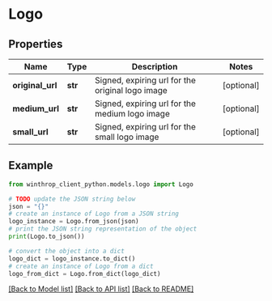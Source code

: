 # Logo


## Properties

Name | Type | Description | Notes
------------ | ------------- | ------------- | -------------
**original_url** | **str** | Signed, expiring url for the original logo image | [optional] 
**medium_url** | **str** | Signed, expiring url for the medium logo image | [optional] 
**small_url** | **str** | Signed, expiring url for the small logo image | [optional] 

## Example

```python
from winthrop_client_python.models.logo import Logo

# TODO update the JSON string below
json = "{}"
# create an instance of Logo from a JSON string
logo_instance = Logo.from_json(json)
# print the JSON string representation of the object
print(Logo.to_json())

# convert the object into a dict
logo_dict = logo_instance.to_dict()
# create an instance of Logo from a dict
logo_from_dict = Logo.from_dict(logo_dict)
```
[[Back to Model list]](../README.md#documentation-for-models) [[Back to API list]](../README.md#documentation-for-api-endpoints) [[Back to README]](../README.md)


